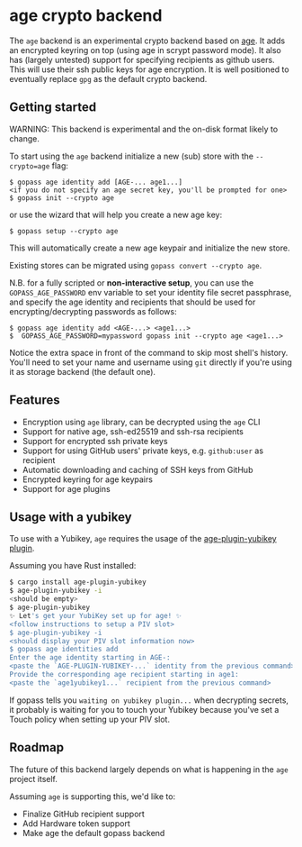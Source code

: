# age crypto backend

The `age` backend is an experimental crypto backend based on [age](https://age-encryption.org). It adds an
encrypted keyring on top (using age in scrypt password mode). It also has
(largely untested) support for specifying recipients as github users. This will
use their ssh public keys for age encryption.
It is well positioned to eventually replace `gpg` as the default crypto backend.

## Getting started

WARNING: This backend is experimental and the on-disk format likely to change.

To start using the `age` backend initialize a new (sub) store with the `--crypto=age` flag:

```
$ gopass age identity add [AGE-... age1...]
<if you do not specify an age secret key, you'll be prompted for one>
$ gopass init --crypto age
```

or use the wizard that will help you create a new age key:
```
$ gopass setup --crypto age
```

This will automatically create a new age keypair and initialize the new store.

Existing stores can be migrated using `gopass convert --crypto age`.

N.B. for a fully scripted or **non-interactive setup**, you can use the `GOPASS_AGE_PASSWORD` env variable
to set your identity file secret passphrase, and specify the age identity and recipients
that should be used for encrypting/decrypting passwords as follows:
```
$ gopass age identity add <AGE-...> <age1...>
$  GOPASS_AGE_PASSWORD=mypassword gopass init --crypto age <age1...>
```
Notice the extra space in front of the command to skip most shell's history.
You'll need to set your name and username using `git` directly if you're using it as storage backend (the default one).

## Features

* Encryption using `age` library, can be decrypted using the `age` CLI
* Support for native age, ssh-ed25519 and ssh-rsa recipients
* Support for encrypted ssh private keys
* Support for using GitHub users' private keys, e.g. `github:user` as recipient
* Automatic downloading and caching of SSH keys from GitHub
* Encrypted keyring for age keypairs
* Support for age plugins

## Usage with a yubikey

To use with a Yubikey, `age` requires the usage of the [age-plugin-yubikey plugin](https://github.com/str4d/age-plugin-yubikey/).

Assuming you have Rust installed:
```bash
$ cargo install age-plugin-yubikey
$ age-plugin-yubikey -i
<should be empty>
$ age-plugin-yubikey
✨ Let's get your YubiKey set up for age! ✨
<follow instructions to setup a PIV slot>
$ age-plugin-yubikey -i
<should display your PIV slot information now>
$ gopass age identities add
Enter the age identity starting in AGE-:
<paste the `AGE-PLUGIN-YUBIKEY-...` identity from the previous command>
Provide the corresponding age recipient starting in age1:
<paste the `age1yubikey1...` recipient from the previous command>
```

If gopass tells you `waiting on yubikey plugin...` when decrypting secrets, it probably is waiting for you to touch
your Yubikey because you've set a Touch policy when setting up your PIV slot.

## Roadmap

The future of this backend largely depends on what is happening in the `age` project itself.

Assuming `age` is supporting this, we'd like to:

* Finalize GitHub recipient support
* Add Hardware token support
* Make age the default gopass backend

